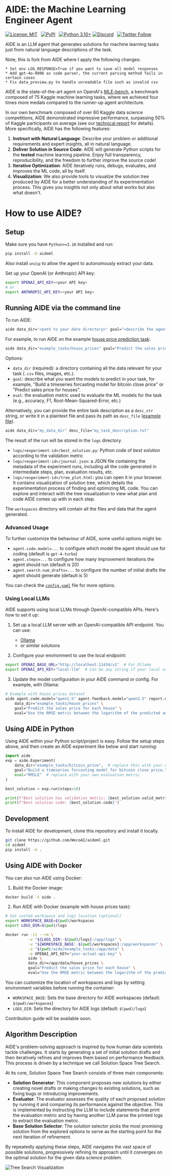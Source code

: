 # AIDE: the Machine Learning Engineer Agent

[![License: MIT](https://img.shields.io/badge/License-MIT-blue.svg)](https://opensource.org/licenses/MIT)&ensp;
[![PyPI](https://img.shields.io/pypi/v/aideml?color=blue)](https://pypi.org/project/aideml/)&ensp;
[![Python 3.10+](https://img.shields.io/badge/python-3.10+-blue.svg)](https://www.python.org/downloads/release/python-3100/)
[![Discord](https://dcbadge.vercel.app/api/server/Rq7t8wnsuA?compact=true&style=flat)](https://discord.gg/Rq7t8wnsuA)&ensp;
[![Twitter Follow](https://img.shields.io/twitter/follow/WecoAI?style=social)](https://twitter.com/WecoAI)&ensp;

AIDE is an LLM agent that generates solutions for machine learning tasks just from natural language descriptions of the task.

Note, this is fork from AIDE where I apply the following changes:
```
* Set env LOG_RESPONSE=True if you want to save all model responses
* Add gpt-4o-0806 as code parser, the current parsing method fails in certain cases
* Fix data_preview.py to handle unreadable file such as invalid csv
```


AIDE is the state-of-the-art agent on OpenAI's [MLE-bench](https://arxiv.org/pdf/2410.07095), a benchmark composed of 75 Kaggle machine learning tasks, where we achieved four times more medals compared to the runner-up agent architecture.

In our own benchmark composed of over 60 Kaggle data science competitions, AIDE demonstrated impressive performance, surpassing 50% of Kaggle participants on average (see our [technical report](https://www.weco.ai/blog/technical-report) for details).
More specifically, AIDE has the following features:

1. **Instruct with Natural Language**: Describe your problem or additional requirements and expert insights, all in natural language.
2. **Deliver Solution in Source Code**: AIDE will generate Python scripts for the **tested** machine learning pipeline. Enjoy full transparency, reproducibility, and the freedom to further improve the source code!
3. **Iterative Optimization**: AIDE iteratively runs, debugs, evaluates, and improves the ML code, all by itself.
4. **Visualization**: We also provide tools to visualize the solution tree produced by AIDE for a better understanding of its experimentation process. This gives you insights not only about what works but also what doesn't.

# How to use AIDE?

## Setup

Make sure you have `Python>=3.10` installed and run:

```bash
pip install -U aideml
```

Also install `unzip` to allow the agent to autonomously extract your data.

Set up your OpenAI (or Anthropic) API key:

```bash
export OPENAI_API_KEY=<your API key>
# or
export ANTHROPIC_API_KEY=<your API key>
```

## Running AIDE via the command line

To run AIDE:

```bash
aide data_dir="<path to your data directory>" goal="<describe the agent's goal for your task>" eval="<(optional) describe the evaluation metric the agent should use>"
```

For example, to run AIDE on the example [house price prediction task](https://www.kaggle.com/competitions/house-prices-advanced-regression-techniques/data):

```bash
aide data_dir="example_tasks/house_prices" goal="Predict the sales price for each house" eval="Use the RMSE metric between the logarithm of the predicted and observed values."
```

Options:

- `data_dir` (required): a directory containing all the data relevant for your task (`.csv` files, images, etc.).
- `goal`: describe what you want the models to predict in your task, for example, "Build a timeseries forcasting model for bitcoin close price" or "Predict sales price for houses".
- `eval`: the evaluation metric used to evaluate the ML models for the task (e.g., accuracy, F1, Root-Mean-Squared-Error, etc.)

Alternatively, you can provide the entire task description as a `desc_str` string, or write it in a plaintext file and pass its path as `desc_file` ([example file](aide/example_tasks/house_prices.md)).

```bash
aide data_dir="my_data_dir" desc_file="my_task_description.txt"
```

The result of the run will be stored in the `logs` directory.

- `logs/<experiment-id>/best_solution.py`: Python code of _best solution_ according to the validation metric
- `logs/<experiment-id>/journal.json`: a JSON file containing the metadata of the experiment runs, including all the code generated in intermediate steps, plan, evaluation results, etc.
- `logs/<experiment-id>/tree_plot.html`: you can open it in your browser. It contains visualization of solution tree, which details the experimentation process of finding and optimizing ML code. You can explore and interact with the tree visualization to view what plan and code AIDE comes up with in each step.

The `workspaces` directory will contain all the files and data that the agent generated.

### Advanced Usage

To further customize the behaviour of AIDE, some useful options might be:

- `agent.code.model=...` to configure which model the agent should use for coding (default is `gpt-4-turbo`)
- `agent.steps=...` to configure how many improvement iterations the agent should run (default is 20)
- `agent.search.num_drafts=...` to configure the number of initial drafts the agent should generate (default is 5)

You can check the [`config.yaml`](aide/utils/config.yaml) file for more options.

### Using Local LLMs

AIDE supports using local LLMs through OpenAI-compatible APIs. Here's how to set it up:

1. Set up a local LLM server with an OpenAI-compatible API endpoint. You can use:
   - [Ollama](https://github.com/ollama/ollama)
   - or similar solutions

2. Configure your environment to use the local endpoint:
```bash
export OPENAI_BASE_URL="http://localhost:11434/v1"  # For Ollama
export OPENAI_API_KEY="local-llm"  # Can be any string if your local server doesn't require authentication
```

3. Update the model configuration in your AIDE command or config. For example, with Ollama:
```bash
# Example with house prices dataset
aide agent.code.model="qwen2.5" agent.feedback.model="qwen2.5" report.model="qwen2.5" \
    data_dir="example_tasks/house_prices" \
    goal="Predict the sales price for each house" \
    eval="Use the RMSE metric between the logarithm of the predicted and observed values."
```

## Using AIDE in Python

Using AIDE within your Python script/project is easy. Follow the setup steps above, and then create an AIDE experiment like below and start running:

```python
import aide
exp = aide.Experiment(
    data_dir="example_tasks/bitcoin_price",  # replace this with your own directory
    goal="Build a timeseries forcasting model for bitcoin close price.",  # replace with your own goal description
    eval="RMSLE"  # replace with your own evaluation metric
)

best_solution = exp.run(steps=10)

print(f"Best solution has validation metric: {best_solution.valid_metric}")
print(f"Best solution code: {best_solution.code}")
```

## Development

To install AIDE for development, clone this repository and install it locally.

```bash
git clone https://github.com/WecoAI/aideml.git
cd aideml
pip install -e .
```

## Using AIDE with Docker

You can also run AIDE using Docker:

1. Build the Docker image:
```bash
docker build -t aide .
```

2. Run AIDE with Docker (example with house prices task):
```bash
# Set custom workspace and logs location (optional)
export WORKSPACE_BASE=$(pwd)/workspaces
export LOGS_DIR=$(pwd)/logs

docker run -it --rm \
          -v "${LOGS_DIR:-$(pwd)/logs}:/app/logs" \
          -v "${WORKSPACE_BASE:-$(pwd)/workspaces}:/app/workspaces" \
          -v "$(pwd)/aide/example_tasks:/app/data" \
          -e OPENAI_API_KEY="your-actual-api-key" \
          aide \
          data_dir=/app/data/house_prices \
          goal="Predict the sales price for each house" \
          eval="Use the RMSE metric between the logarithm of the predicted and observed values."
```

You can customize the location of workspaces and logs by setting environment variables before running the container:
- `WORKSPACE_BASE`: Sets the base directory for AIDE workspaces (default: `$(pwd)/workspaces`)
- `LOGS_DIR`: Sets the directory for AIDE logs (default: `$(pwd)/logs`)

Contribution guide will be available soon.

## Algorithm Description

AIDE's problem-solving approach is inspired by how human data scientists tackle challenges. It starts by generating a set of initial solution drafts and then iteratively refines and improves them based on performance feedback. This process is driven by a technique we call Solution Space Tree Search.

At its core, Solution Space Tree Search consists of three main components:

- **Solution Generator**: This component proposes new solutions by either creating novel drafts or making changes to existing solutions, such as fixing bugs or introducing improvements.
- **Evaluator**: The evaluator assesses the quality of each proposed solution by running it and comparing its performance against the objective. This is implemented by instructing the LLM to include statements that print the evaluation metric and by having another LLM parse the printed logs to extract the evaluation metric.
- **Base Solution Selector**: The solution selector picks the most promising solution from the explored options to serve as the starting point for the next iteration of refinement.

By repeatedly applying these steps, AIDE navigates the vast space of possible solutions, progressively refining its approach until it converges on the optimal solution for the given data science problem.

![Tree Search Visualization](https://github.com/WecoAI/aideml/assets/8918572/2401529c-b97e-4029-aed2-c3f376f54c3c)
